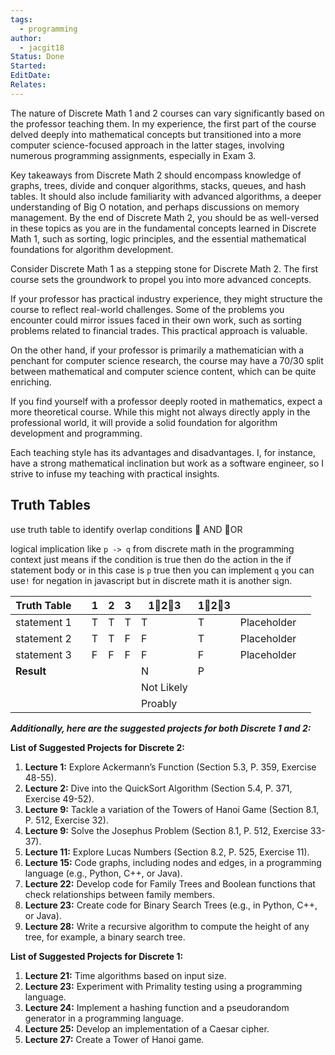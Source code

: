 ```yaml
---
tags:
  - programming
author:
  - jacgit18
Status: Done
Started: 
EditDate: 
Relates:
---
```

The nature of Discrete Math 1 and 2 courses can vary significantly based on the professor teaching them. In my experience, the first part of the course delved deeply into mathematical concepts but transitioned into a more computer science-focused approach in the latter stages, involving numerous programming assignments, especially in Exam 3.

Key takeaways from Discrete Math 2 should encompass knowledge of graphs, trees, divide and conquer algorithms, stacks, queues, and hash tables. It should also include familiarity with advanced algorithms, a deeper understanding of Big O notation, and perhaps discussions on memory management. By the end of Discrete Math 2, you should be as well-versed in these topics as you are in the fundamental concepts learned in Discrete Math 1, such as sorting, logic principles, and the essential mathematical foundations for algorithm development.

Consider Discrete Math 1 as a stepping stone for Discrete Math 2. The first course sets the groundwork to propel you into more advanced concepts.

If your professor has practical industry experience, they might structure the course to reflect real-world challenges. Some of the problems you encounter could mirror issues faced in their own work, such as sorting problems related to financial trades. This practical approach is valuable.

On the other hand, if your professor is primarily a mathematician with a penchant for computer science research, the course may have a 70/30 split between mathematical and computer science content, which can be quite enriching.

If you find yourself with a professor deeply rooted in mathematics, expect a more theoretical course. While this might not always directly apply in the professional world, it will provide a solid foundation for algorithm development and programming.

Each teaching style has its advantages and disadvantages. I, for instance, have a strong mathematical inclination but work as a software engineer, so I strive to infuse my teaching with practical insights.

## Truth Tables
use truth table to identify overlap conditions 
🔼 AND 🔽OR

logical implication like `p -> q` from discrete math in the programming context just means if the condition is true then do the action in the if statement body or in this case is `p` true then you can implement `q` you can use`!` for negation in javascript but in discrete math it is another sign.

| Truth Table |  | 1 | 2 | 3 | 1🔼2🔼3 | 1🔽2🔽3 |  |  |
| ---- | ---- | ---- | ---- | ---- | ---- | ---- | ---- | ---- |
| statement 1 |  | T | T | T | T | T | Placeholder |  |
| statement 2 |  | T | T | F | F | T | Placeholder |  |
| statement 3 |  | F | F | F | F | F | Placeholder |  |
| **Result** |  |  |  |  | N | P |  |  |
|  |  |  |  |  | Not Likely |  |  |  |
|  |  |  |  |  | Proably |  |  |  |


***Additionally, here are the suggested projects for both Discrete 1 and 2:***

**List of Suggested Projects for Discrete 2:**

1. **Lecture 1:** Explore Ackermann’s Function (Section 5.3, P. 359, Exercise 48-55).
2. **Lecture 2:** Dive into the QuickSort Algorithm (Section 5.4, P. 371, Exercise 49-52).
3. **Lecture 9:** Tackle a variation of the Towers of Hanoi Game (Section 8.1, P. 512, Exercise 32).
4. **Lecture 9:** Solve the Josephus Problem (Section 8.1, P. 512, Exercise 33-37).
5. **Lecture 11:** Explore Lucas Numbers (Section 8.2, P. 525, Exercise 11).
6. **Lecture 15:** Code graphs, including nodes and edges, in a programming language (e.g., Python, C++, or Java).
7. **Lecture 22:** Develop code for Family Trees and Boolean functions that check relationships between family members.
8. **Lecture 23:** Create code for Binary Search Trees (e.g., in Python, C++, or Java).
9. **Lecture 28:** Write a recursive algorithm to compute the height of any tree, for example, a binary search tree.

**List of Suggested Projects for Discrete 1:**

1. **Lecture 21:** Time algorithms based on input size.
2. **Lecture 23:** Experiment with Primality testing using a programming language.
3. **Lecture 24:** Implement a hashing function and a pseudorandom generator in a programming language.
4. **Lecture 25:** Develop an implementation of a Caesar cipher.
5. **Lecture 27:** Create a Tower of Hanoi game.






